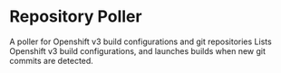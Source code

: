 Repository Poller
=================
A poller for Openshift v3 build configurations and git repositories
Lists Openshift v3 build configurations, and launches builds when new git
commits are detected.
